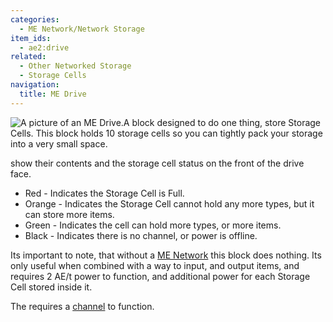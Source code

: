 ```yaml
---
categories:
  - ME Network/Network Storage
item_ids:
  - ae2:drive
related:
  - Other Networked Storage
  - Storage Cells
navigation:
  title: ME Drive
---
```


![A picture of an ME Drive.](../../../../public/assets/large/me_drive.png)A block designed to
do one thing, store Storage Cells. This block holds 10 storage cells so you
can tightly pack your storage into a very small space.

<ItemLink id="drive" />

show their contents and the storage cell status on the front of the drive
face.

- Red - Indicates the Storage Cell is Full.
- Orange - Indicates the Storage Cell cannot hold any more types, but it can store more items.
- Green - Indicates the cell can hold more types, or more items.
- Black - Indicates there is no channel, or power is offline.

Its important to note, that without a [ME Network](../../me-network.md)
this block does nothing. Its only useful when combined with a way to input,
and output items, and requires 2 AE/t power to function, and additional power
for each Storage Cell stored inside it.

The <ItemLink id="drive"/> requires a
[channel](../channels.md) to function.

<RecipeFor id="drive" />
